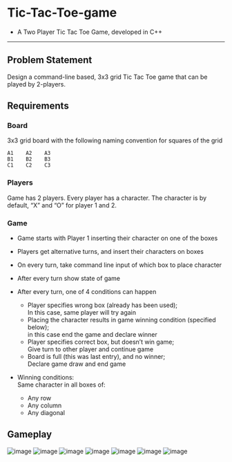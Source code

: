 # Tic-Tac-Toe-game
- A Two Player Tic Tac Toe Game, developed in C++

***

## Problem Statement 

Design a command-line based, 3x3 grid Tic Tac Toe game that can be played by 2-players.

## Requirements 

### Board 

3x3 grid board with the following naming convention for squares of the grid

```
A1    A2    A3
B1    B2    B3
C1    C2    C3
```

### Players 

Game has 2 players. Every player has a character. The character is by default, “X” and “O” for player 1 and 2.

### Game 

- Game starts with Player 1 inserting their character on one of the boxes 
- Players get alternative turns, and insert their characters on boxes 
- On every turn, take command line input of which box to place character
- After every turn show state of game 
- After every turn, one of 4 conditions can happen
  
  - Player specifies wrong box (already has been used);  
    In this case, same player will try again 
  - Placing the character results in game winning condition (specified below);  
    in this case end the game and declare winner 
  - Player specifies correct box, but doesn’t win game;  
    Give turn to other player and continue game  
  - Board is full (this was last entry), and no winner;  
    Declare game draw and end game 
- Winning conditions:   
  Same character in all boxes of: 
    - Any row
    - Any column
    - Any diagonal 


## Gameplay

![image](https://user-images.githubusercontent.com/96369223/221359267-73aa3c0a-039c-42c8-a8ca-01c0b0fd2713.png)
![image](https://user-images.githubusercontent.com/96369223/221359284-7fb289d5-f04d-465d-9652-96e27ac0c097.png)
![image](https://user-images.githubusercontent.com/96369223/221359303-adbf8cf2-9f70-4060-b7f3-a48f909efaa9.png)
![image](https://user-images.githubusercontent.com/96369223/221359315-85b244de-5429-4965-b54e-f3cc1efa49f3.png)
![image](https://user-images.githubusercontent.com/96369223/221359364-47d37fa8-8bed-4f36-b1a8-432cbbaff796.png)
![image](https://user-images.githubusercontent.com/96369223/221359410-fe64ee2f-1e1c-44ee-8e2c-6705d35ca589.png)
![image](https://user-images.githubusercontent.com/96369223/221359443-f857985e-4165-4494-b8c0-a63e280d576c.png)



